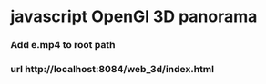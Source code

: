 
# javascript OpenGl 3D panorama

### Add e.mp4 to root path
### url http://localhost:8084/web_3d/index.html






